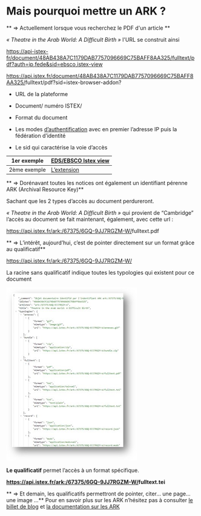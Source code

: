 #  Mais pourquoi mettre un ARK ?
 
** => Actuellement lorsque vous recherchez le PDF d'un article ** 


 _« Theatre in the Arab World: A Difficult Birth »_ l'URL se construit ainsi

 
<a href="https://api-istex-fr/document/48AB438A7C1179DAB7757096669C75BAFF8AA325/fulltext/pdf?auth=ip,fede&sid=ebsco,istex-view"><span class="mandParam">https://api-istex-fr/document/48AB438A7C1179DAB7757096669C75BAFF8AA325/</span>fulltext/pdf?auth=ip,fede&sid=ebsco,istex-view</a>

<a href="https://api.istex.fr/document/48AB438A7C1179DAB7757096669C75BAFF8AA325/fulltext/pdf?sid=istex-browser-addon?"><span class="mandParam">https://api.istex.fr/document/48AB438A7C1179DAB7757096669C75BAFF8AA325/</span>fulltext/pdf?sid=istex-browser-addon?</a>


* <span class="mandParam">URL de la plateforme</span>

* <span class="mandParam">Document/ numéro ISTEX/</span>

* Format du document

* Les modes [d’authentification]( https://api.istex.fr/documentation/access/) avec en premier l’adresse IP puis la fédération d’identité 

* Le sid qui caractérise la voie d’accès   

|1er exemple |[EDS/EBSCO Istex view](https://doc.istex.fr/users/discovery/)|
|----------|-----------------------------------------|
|2ème exemple|[L’extension](https://addons.istex.fr/)|


 
 ** => Dorénavant toutes les notices ont également un identifiant pérenne ARK (Archival Resource Key)**

Sachant que les 2 types d’accès au document perdureront.
 
 _« Theatre in the Arab World: A Difficult Birth »_ qui provient de “Cambridge” l’accès au document se fait maintenant, également, avec cette url :

  <a href="https://api.istex.fr/ark:/67375/6GQ-9JJ7RGZM-W/fulltext.pdf"><span class="mandParam">https://api.istex.fr/ark:/67375/6GQ-9JJ7RGZM-W/</span><span class="vertgras">fulltext.pdf</a>
 
** => L’intérêt, aujourd’hui, c’est de pointer directement sur un format grâce <span class="vertgras">au qualificatif</a>**
				
<a href="https://api.istex.fr/ark:/67375/6GQ-9JJ7RGZM-W/"><span class="mandParam">https://api.istex.fr/ark:/67375/6GQ-9JJ7RGZM-W/</span></a>

La racine sans qualificatif indique toutes les typologies qui existent pour ce document

 ![Imageracine](../img/ark.jpg)

**<span class="vertgras">Le qualificatif</a>** permet l’accès à un format spécifique.
 
**<a href="https://api.istex.fr/ark:/67375/6GQ-9JJ7RGZM-W/fulltext.tei"><span class="mandParam">https://api.istex.fr/ark:/67375/6GQ-9JJ7RGZM-W/</span><span class="vertgras">fulltext.tei</a>** 

** => Et demain, les qualificatifs permettront de pointer, citer… une page…une image …** 
Pour en savoir plus sur les ARK n’hésitez pas à consulter [le billet de blog](http://blog.istex.fr/des-ark-dans-istex/) et [la documentation sur les ARK](https://api.istex.fr/documentation/ark/)
 

  









